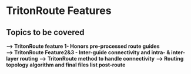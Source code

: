 # TritonRoute Features 
##  Topics to be covered
**--> TritonRoute feature 1- Honors pre-processed route guides**   
**--> TritonRoute Feature2&3 - Inter-guide connectivity and intra- & inter-layer routing**
**--> TritonRoute method to handle connectivity**
**--> Routing topology algorithm and final files list post-route**

